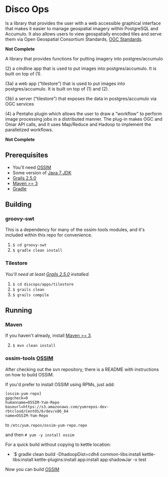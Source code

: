 # Disco Ops

Is a library that provides the user with a web accessible graphical interface
that makes it easier to manage geospatial imagery within PostgreSQL and Accumulo. 
It also allows users to view geospatially encoded tiles and serve them 
via Open Geospatial Consortium Standards, [OGC Standards](http://www.opengeospatial.org/standards).

**Not Complete**

A library that provides functions for putting imagery into postgres/accumulo

(2) a cmdline app that is used to put images into postgres/accumulo. It is built on top of (1).

(3a) a web app (“tilestore”) that is used to put images into postgres/accumulo. It is built on top of (1) and (2).

(3b) a server (“tilestore”) that exposes the data in postgres/accumulo via OGC services

(4) a Pentaho plugin which allows the user to draw a “workflow" to perform image processing jobs in a distributed manner. The plug-in makes OGC and Omar API calls, and it uses Map/Reduce and Hadoop to implement the parallelized workflows.

**Not Complete**

## Prerequisites

- You'll need [OSSIM](http://trac.osgeo.org/ossim/)
- Some version of [Java 7 JDK](http://openjdk.java.net/install/)
- [Grails 2.5.0](https://grails.org/download.html)
- [Maven >= 3](https://maven.apache.org/)
- [Gradle](http://gradle.org/)

## Building

### groovy-swt

This is a dependency for many of the ossim-tools modules, and it's included
within this repo for convenience.

1. `$ cd groovy-swt`
2. `$ gradle clean install`

### Tilestore 

*You'll need at least [Grails 2.5.0](https://grails.org/download.html) installed.*

1. `$ cd discops/apps/tilestore`
2. `$ grails clean`
3. `$ grails compile`

## Running

### Maven

If you haven't already, install [Maven >= 3](https://maven.apache.org/).

2. `$ mvn clean install`

### ossim-tools [OSSIM](http://trac.osgeo.org/ossim/)

After checking out the svn repository, there is a README with instructions
on how to build OSSIM.

If you'd prefer to install OSSIM using RPMs, just add:

    [ossim-yum-repo]
    gpgcheck=0
    humanname=OSSIM-Yum-Repo
    baseurl=https://s3.amazonaws.com/yumrepos-dev-rbtcloud/CentOS/6/dev/x86_64
    name=OSSIM-Yum-Repo

to `/etc/yum.repos/ossim-yum-repo.repo`

and then `# yum -y install ossim`

For a quick build without copying to kettle location:

- `$ gradle clean build -DhadoopDist=cdh4 common-libs:install kettle-libs:install kettle-plugins:install app:install app:shadowJar -x test

Now you can build [OSSIM](http://trac.osgeo.org/ossim/)


